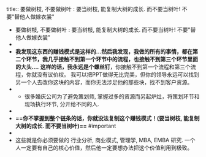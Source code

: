 title:: 要做树枝, 不要做树叶 : 要当树枝, 能复制大树的成长. 而不要当树叶! 不要"替他人做嫁衣裳"

- 要做树枝, 不要做树叶 : 要当树枝, 能复制大树的成长. 而不要当树叶! 不要"替他人做嫁衣裳"
-
- **我发现这东西的赚钱模式是这样的…​**
  **然后我发现，我做的所有的事情，都在第二个环节，我几乎接触不到第一个环节中的流程，也接触不到第三个环节里面的大头…​.**
  **这样的话，我永远是个螺丝钉**，你接触不到第一个流程和第三个流程，你就没有议价权。 我可以把PPT做得无比完美，但你的领导永远可以找到另一个人去改你这块的内容，而你无法涉足他的那些块，找不到客户资源。
-
	- 很多婚庆公司为了避免策划师, 掌握过多的资源而另起炉灶，将策划环节和现场执行环节, 分开给不同的人.
-
- **==你不掌握到整个链条的话，你就没法复制这个赚钱模式！(要当树枝, 能复制大树的成长. 而不要当树叶)==** #important
-
- 这些就是你必须要做的 行业分析, 商业模式,  管理学, MBA, EMBA 研究.
  一个人一定要有自己的核心价值，然后他一定要想办法把这个价值利用到极致。